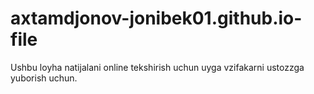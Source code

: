 # axtamdjonov-jonibek01.github.io-file
Ushbu loyha natijalani online tekshirish uchun uyga vzifakarni ustozzga yuborish uchun.
